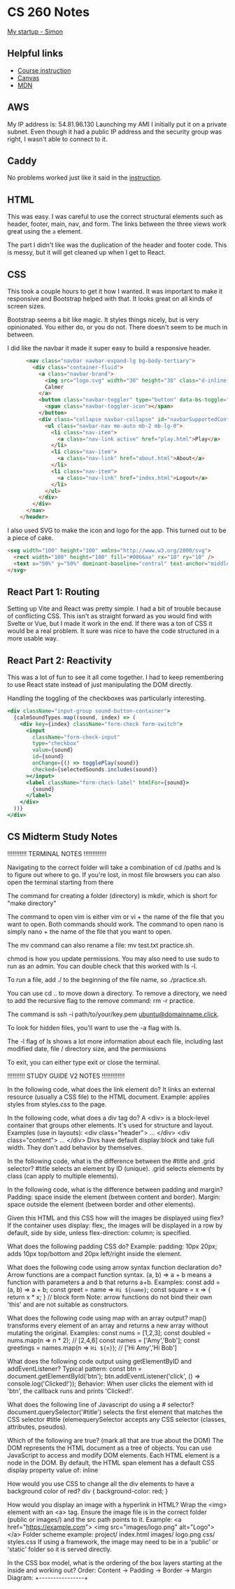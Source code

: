 # CS 260 Notes

[My startup - Simon](https://simon.cs260.click)

## Helpful links

- [Course instruction](https://github.com/webprogramming260)
- [Canvas](https://byu.instructure.com)
- [MDN](https://developer.mozilla.org)

## AWS

My IP address is: 54.81.96.130
Launching my AMI I initially put it on a private subnet. Even though it had a public IP address and the security group was right, I wasn't able to connect to it.

## Caddy

No problems worked just like it said in the [instruction](https://github.com/webprogramming260/.github/blob/main/profile/webServers/https/https.md).

## HTML

This was easy. I was careful to use the correct structural elements such as header, footer, main, nav, and form. The links between the three views work great using the `a` element.

The part I didn't like was the duplication of the header and footer code. This is messy, but it will get cleaned up when I get to React.

## CSS

This took a couple hours to get it how I wanted. It was important to make it responsive and Bootstrap helped with that. It looks great on all kinds of screen sizes.

Bootstrap seems a bit like magic. It styles things nicely, but is very opinionated. You either do, or you do not. There doesn't seem to be much in between.

I did like the navbar it made it super easy to build a responsive header.

```html
      <nav class="navbar navbar-expand-lg bg-body-tertiary">
        <div class="container-fluid">
          <a class="navbar-brand">
            <img src="logo.svg" width="30" height="30" class="d-inline-block align-top" alt="" />
            Calmer
          </a>
          <button class="navbar-toggler" type="button" data-bs-toggle="collapse" data-bs-target="#navbarSupportedContent">
            <span class="navbar-toggler-icon"></span>
          </button>
          <div class="collapse navbar-collapse" id="navbarSupportedContent">
            <ul class="navbar-nav me-auto mb-2 mb-lg-0">
              <li class="nav-item">
                <a class="nav-link active" href="play.html">Play</a>
              </li>
              <li class="nav-item">
                <a class="nav-link" href="about.html">About</a>
              </li>
              <li class="nav-item">
                <a class="nav-link" href="index.html">Logout</a>
              </li>
            </ul>
          </div>
        </div>
      </nav>
    </header>
```

I also used SVG to make the icon and logo for the app. This turned out to be a piece of cake.

```html
<svg width="100" height="100" xmlns="http://www.w3.org/2000/svg">
  <rect width="100" height="100" fill="#0066aa" rx="10" ry="10" />
  <text x="50%" y="50%" dominant-baseline="central" text-anchor="middle" font-size="72" font-family="Arial" fill="white">C</text>
</svg>
```

## React Part 1: Routing

Setting up Vite and React was pretty simple. I had a bit of trouble because of conflicting CSS. This isn't as straight forward as you would find with Svelte or Vue, but I made it work in the end. If there was a ton of CSS it would be a real problem. It sure was nice to have the code structured in a more usable way.

## React Part 2: Reactivity

This was a lot of fun to see it all come together. I had to keep remembering to use React state instead of just manipulating the DOM directly.

Handling the toggling of the checkboxes was particularly interesting.

```jsx
<div className="input-group sound-button-container">
  {calmSoundTypes.map((sound, index) => (
    <div key={index} className="form-check form-switch">
      <input
        className="form-check-input"
        type="checkbox"
        value={sound}
        id={sound}
        onChange={() => togglePlay(sound)}
        checked={selectedSounds.includes(sound)}
      ></input>
      <label className="form-check-label" htmlFor={sound}>
        {sound}
      </label>
    </div>
  ))}
</div>
```

## CS Midterm Study Notes

!!!!!!!!!!! TERMINAL NOTES !!!!!!!!!!!!!

Navigating to the correct folder will take a combination of cd /paths and ls to figure out where to go. If you're lost, in most file browsers you can also open the terminal starting from there

The command for creating a folder (directory) is mkdir, which is short for "make directory"

The command to open vim is either vim or vi + the name of the file that you want to open. Both commands should work. The command to open nano is simply nano + the name of the file that you want to open.

The mv command can also rename a file: mv test.txt practice.sh.

chmod is how you update permissions. You may also need to use sudo to run as an admin. You can double check that this worked with ls -l.

To run a file, add ./ to the beginning of the file name, so ./practice.sh.

You can use cd .. to move down a directory. To remove a directory, we need to add the recursive flag to the remove command: rm -r practice.

The command is ssh -i path/to/your/key.pem ubuntu@domainname.click.

To look for hidden files, you'll want to use the -a flag with ls.

The -l flag of ls shows a lot more information about each file, including last modified date, file / directory size, and the permissions

To exit, you can either type exit or close the terminal.



!!!!!!!!!! STUDY GUIDE V2 NOTES !!!!!!!!!!!!!

In the following code, what does the link element do?
It links an external resource (usually a CSS file) to the HTML document. Example: <link rel="stylesheet"
href="styles.css"> applies styles from styles.css to the page.


In the following code, what does a div tag do?
A &lt;div&gt; is a block-level container that groups other elements. It's used for structure and layout.
Examples (use in layouts):
&lt;div class="header"&gt; ... &lt;/div&gt;
&lt;div class="content"&gt; ... &lt;/div&gt;
Divs have default display:block and take full width. They don't add behavior by themselves.


In the following code, what is the difference between the #title and .grid selector?
#title selects an element by ID (unique). .grid selects elements by class (can apply to multiple elements).


In the following code, what is the difference between padding and margin?
Padding: space inside the element (between content and border). Margin: space outside the element (between
border and other elements).


Given this HTML and this CSS how will the images be displayed using flex?
If the container uses display: flex;, the images will be displayed in a row by default, side by side, unless
flex-direction: column; is specified.


What does the following padding CSS do?
Example: padding: 10px 20px; adds 10px top/bottom and 20px left/right inside the element.


What does the following code using arrow syntax function declaration do?
Arrow functions are a compact function syntax. (a, b) => a + b means a function with parameters a and b that
returns a+b.
Examples:
const add = (a, b) => a + b;
const greet = name => `Hi ${name}`;
const square = x => { return x * x; } // block form
Note: arrow functions do not bind their own 'this' and are not suitable as constructors.


What does the following code using map with an array output?
map() transforms every element of an array and returns a new array without mutating the original.
Examples:
const nums = [1,2,3];
const doubled = nums.map(n => n * 2); // [2,4,6]
const names = ['Amy','Bob'];
const greetings = names.map(n => `Hi ${n}`); // ['Hi Amy','Hi Bob']


What does the following code output using getElementByID and addEventListener?
Typical pattern:
const btn = document.getElementById('btn');
btn.addEventListener('click', () => console.log('Clicked!'));
Behavior: When user clicks the element with id 'btn', the callback runs and prints 'Clicked!'.


What does the following line of Javascript do using a # selector?
document.querySelector('#title') selects the first element that matches the CSS selector #title (elemequerySelector accepts any CSS selector (classes, attributes, pseudos).


Which of the following are true? (mark all that are true about the DOM)
The DOM represents the HTML document as a tree of objects. You can use JavaScript to access and modify
DOM elements. Each HTML element is a node in the DOM.
By default, the HTML span element has a default CSS display property value of:
inline


How would you use CSS to change all the div elements to have a background color of red?
div { background-color: red; }


How would you display an image with a hyperlink in HTML?
Wrap the &lt;img&gt; element with an &lt;a&gt; tag. Ensure the image file is in the correct folder (public or
images/) and the src path points to it.
Example:
&lt;a href="https://example.com"&gt;
 &lt;img src="images/logo.png" alt="Logo"&gt;
&lt;/a&gt;
Folder scheme example:
project/
 index.html
 images/
 logo.png
 css/
 styles.css
If using a framework, the image may need to be in a 'public' or 'static' folder so it is served directly.


In the CSS box model, what is the ordering of the box layers starting at the inside and working
out?
Order: Content -> Padding -> Border -> Margin
Diagram:
+----------------+
